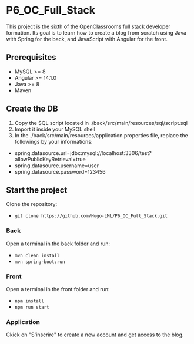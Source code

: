 # P6_OC_Full_Stack

This project is the sixth of the OpenClassrooms full stack developer formation. Its goal is to learn how to create a blog from scratch using Java with Spring for the back, and JavaScript with Angular for the front.

## Prerequisites

- MySQL >= 8
- Angular >= 14.1.0
- Java >= 8
- Maven

## Create the DB

1. Copy the SQL script located in ./back/src/main/resources/sql/script.sql
2. Import it inside your MySQL shell
3. In the ./back/src/main/resources/application.properties file, replace the followings by your informations:
- spring.datasource.url=jdbc:mysql://localhost:3306/test?allowPublicKeyRetrieval=true
- spring.datasource.username=user
- spring.datasource.password=123456

## Start the project

Clone the repository:
- `git clone https://github.com/Hugo-LML/P6_OC_Full_Stack.git`

### Back

Open a terminal in the back folder and run:
- `mvn clean install`
- `mvn spring-boot:run`

### Front

Open a terminal in the front folder and run:
- `npm install`
- `npm run start`

### Application

Ckick on "S'inscrire" to create a new account and get access to the blog.
